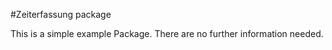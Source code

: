 
#Zeiterfassung package

This is a simple example Package. 
There are no further information needed. 

